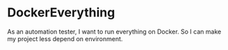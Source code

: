 # DockerEverything
As an automation tester, I want to run everything on Docker. So I can make my project less depend on environment.
